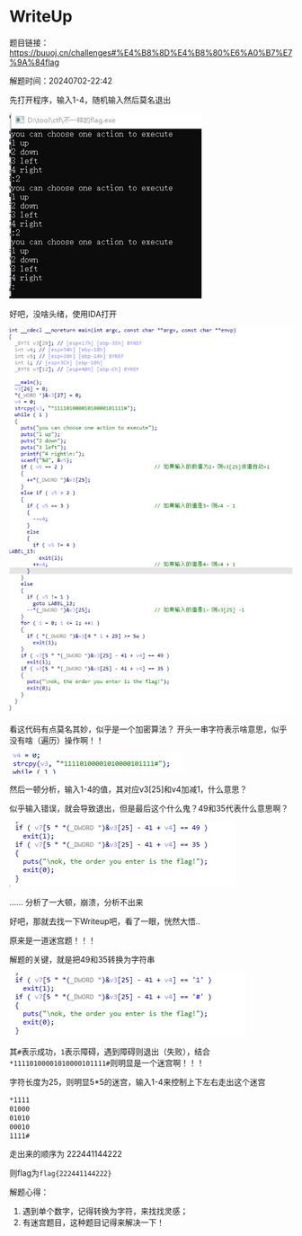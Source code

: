 # WriteUp

题目链接：<https://buuoj.cn/challenges#%E4%B8%8D%E4%B8%80%E6%A0%B7%E7%9A%84flag>

解题时间：20240702-22:42

先打开程序，输入1-4，随机输入然后莫名退出

![](01.png)

好吧，没啥头绪，使用IDA打开

![](02.png)

看这代码有点莫名其妙，似乎是一个加密算法？ 开头一串字符表示啥意思，似乎没有啥（遍历）操作啊！！

![](04.png)

然后一顿分析，输入1-4的值，其对应v3[25]和v4加减1，什么意思？

似乎输入错误，就会导致退出，但是最后这个什么鬼？49和35代表什么意思啊？

![](03.png)

...... 分析了一大顿，崩溃，分析不出来

好吧，那就去找一下Writeup吧，看了一眼，恍然大悟..

原来是一道迷宫题！！！

解题的关键，就是把49和35转换为字符串

![](05.png)

其`#`表示成功，`1`表示障碍，遇到障碍则退出（失败），结合 `*11110100001010000101111#`则明显是一个迷宫啊！！！

字符长度为25，则明显5*5的迷宫，输入1-4来控制上下左右走出这个迷宫

```
*1111
01000
01010
00010
1111#
```

走出来的顺序为 222441144222

则flag为`flag{222441144222}`

解题心得：
1. 遇到单个数字，记得转换为字符，来找找灵感；
2. 有迷宫题目，这种题目记得来解决一下！